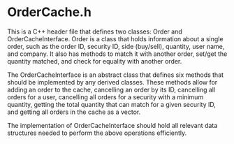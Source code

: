 # OrderCache.h
This is a C++ header file that defines two classes: Order and OrderCacheInterface. 
Order is a class that holds information about a single order, such as the order ID, security ID, side (buy/sell), quantity, user name, and company. It also has methods to match it with another order, set/get the quantity matched, and check for equality with another order.

The OrderCacheInterface is an abstract class that defines six methods that should be implemented by any derived classes. These methods allow for adding an order to the cache, cancelling an order by its ID, cancelling all orders for a user, cancelling all orders for a security with a minimum quantity, getting the total quantity that can match for a given security ID, and getting all orders in the cache as a vector.

The implementation of OrderCacheInterface should hold all relevant data structures needed to perform the above operations efficiently.
